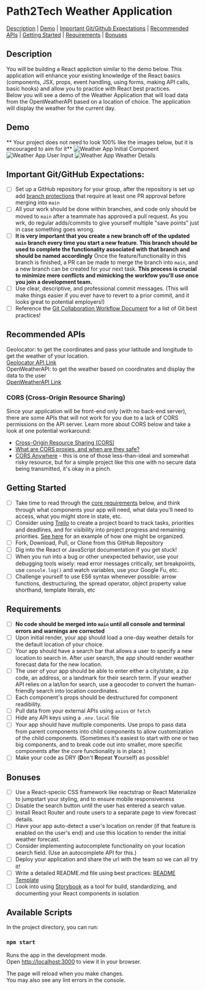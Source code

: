 # Path2Tech Weather Application

[Description](#description) | [Demo](#demo) | [Important Git/Github Expectations](#important-gitgithub-expectations) | [Recommended APIs](#recommended-apis) | [Getting Started](#getting-started) | [Requirements](#getting-started) | [Bonuses](#bonuses)

## Description

You will be building a React appliction similar to the demo below. This application will enhance your existing knowledge of the React basics (components, JSX, props, event handling, using forms, making API calls, basic hooks) and allow you to practice with React best practices.
<br>
Below you will see a demo of the Weather Application that will load data from the OpenWeatherAPI based on a location of choice. The application will display the weather for the current day.

## Demo

** Your project does not need to look 100% like the images below, but it is encouraged to aim for it**
![Weather App Initial Component](weather_image_one.webp "Initial Component")
![Weather App User Input](weather_image_two.webp "User Input")
![Weather App Weather Details](weather_image_three.webp "Weather Details")

## Important Git/GitHub Expectations:

- [ ] Set up a GitHub repository for your group, after the repository is set up add [branch protections](https://docs.github.com/en/enterprise-server@3.2/repositories/configuring-branches-and-merges-in-your-repository/defining-the-mergeability-of-pull-requests/about-protected-branches) that require at least one PR approval before merging into `main`
- [ ] All your work should be done within branches, and code only should be moved to `main` after a teammate has approved a pull request. As you wrk, do regular adds/commits to give yourself multiple "save points" just in case something goes wrong.
- [ ] <strong>It is very important that you create a new branch off of the updated `main` branch every time you start a new feature. This branch should be used to complete the functionality associated with that branch and should be named accordingly</strong> Once the feature/functionality in this branch is finished, a PR can be made to merge the branch into `main`, and a new branch can be created for your next task. <strong>This process is crucial to minimize mere conflicts and mimicking the workfow you'll use once you join a development team.</strong>
- [ ] Use clear, descriptive, and professional commit messages. (This will make things easier if you ever have to revert to a prior commit, and it looks great to potential employers!)
- [ ] Reference the [Git Collaboration Workflow Document](https://github.com/scullenDev/git-collaboration-workflow) for a list of Git best practices!

## Recommended APIs

Geolocator: to get the coordinates and pass your latitude and longitude to get the weather of your location.
<br>
[Geolocator API Link](https://developers.google.com/maps/documentation/geolocation/overview)
<br>
OpenWeatherAPI: to get the weather based on coordinates and display the data to the user
<br>
[OpenWeatherAPI Link](https://openweathermap.org/api)

### CORS (Cross-Origin Resource Sharing)

Since your application will be front-end only (with no back-end server), there are some APIs that will not work for you due to a lack of CORS permissions on the API server. Learn more about CORS below and take a look at one potential workaround:

- [Cross-Origin Resource Sharing (CORS)](https://developer.mozilla.org/en-US/docs/Web/HTTP/CORS)
- [What are CORS proxies, and when are they safe?](https://httptoolkit.com/blog/cors-proxies/)
- [CORS Anywhere](https://cors-anywhere.herokuapp.com/corsdemo) - this is one of those less-than-ideal and somewhat risky resource, but for a simple project like this one with no secure data being transmitted, it's okay in a pinch.

## Getting Started

- [ ] Take time to read through the [core requirements](#requirements) below, and think through what components your app will need, what data you'll need to access, what you might store in state, etc.
- [ ] Consider using [Trello](https://trello.com/) to create a project board to track tasks, priorities and deadlines, and for visibility into project progress and remaining priorities. [See here](https://trello.com/b/WjhFXOdJ/demo-project-board) for an example of how one might be organized.
- [ ] Fork, Download, Pull, or Clone from this GitHub Repository
- [ ] Dig into the React or JavaScript documentation if you get stuck!
- [ ] When you run into a bug or other unexpected behavior, use your debugging tools wisely: read error messages critically, set breakpoints, use `console.log()` and watch variables, use your Google Fu, etc.
- [ ] Challenge yourself to use ES6 syntax whenever possible: arrow functions, destructuring, the spread operator, object property value shorthand, template literals, etc

## Requirements

- [ ] <strong>No code should be merged into `main` until all console and terminal errors and warnings are corrected</strong>
- [ ] Upon initial render, your app should load a one-day weather details for the default location of your choice.
- [ ] Your app should have a search bar that allows a user to specify a new location to search in. After user search, the app should render weather forecast data for the new location.
- [ ] The user of your app should be able to enter either a city/state, a zip code, an address, or a landmark for their search term. If your weather API relies on a lat/lon for search, use a geocoder to convert the human-friendly search into location coordinates.
- [ ] Each component's props should be destructured for component readibility.
- [ ] Pull data from your external APIs using `axios` or `fetch`
- [ ] Hide any API keys using a `.env.local` file
- [ ] Your app should have multiple components. Use props to pass data from parent components into child components to allow customization of the child components. (Sometimes it's easiest to start with one or two big components, and to break code out into smaller, more specific components after the core functionality is in place.)
- [ ] Make your code as DRY (<strong>D</strong>on't <strong>R</strong>epeat <strong>Y</strong>ourself) as possible!

## Bonuses

- [ ] Use a React-speciic CSS framework like reactstrap or React Materialize to jumpstart your styling, and to ensure mobile responsiveness
- [ ] Disable the search button until the user has entered a search value.
- [ ] Install React Router and route users to a separate page to view forecast details.
- [ ] Have your app auto-detect a user's location on render (if that feature is enabled on the user's end) and use this location to render the initial weather forecast.
- [ ] Consider implementing autocomplete functionality on your location search field. (Use an autocomplete API for this.)
- [ ] Deploy your application and share the url with the team so we can all try it!
- [ ] Write a detailed README.md file using best practices: [README Template](https://gist.github.com/PurpleBooth/109311bb0361f32d87a2)
- [ ] Look into using [Storybook](https://storybook.js.org/docs/get-started/install) as a tool for build, standardizing, and documenting your React components in isolation

## Available Scripts

In the project directory, you can run:

### `npm start`

Runs the app in the development mode.\
Open [http://localhost:3000](http://localhost:3000) to view it in your browser.

The page will reload when you make changes.\
You may also see any lint errors in the console.
